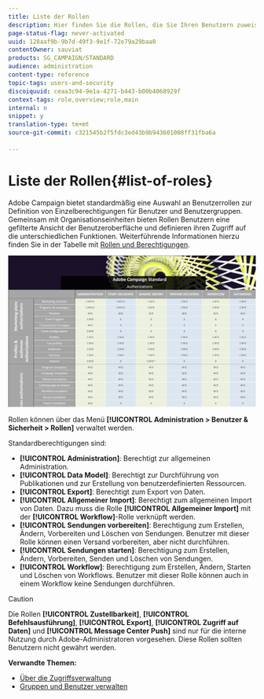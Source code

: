 ```yaml
---
title: Liste der Rollen
description: Hier finden Sie die Rollen, die Sie Ihren Benutzern zuweisen können.
page-status-flag: never-activated
uuid: 128aaf9b-9b7d-49f3-9e1f-72e79a29baa0
contentOwner: sauviat
products: SG_CAMPAIGN/STANDARD
audience: administration
content-type: reference
topic-tags: users-and-security
discoiquuid: ceaa3c94-9e1a-4271-b443-b00b4068929f
context-tags: role,overview;role,main
internal: n
snippet: y
translation-type: tm+mt
source-git-commit: c321545b2f5fdc3ed43b9b943601008ff31fba6a

---
```



# Liste der Rollen{#list-of-roles}

Adobe Campaign bietet standardmäßig eine Auswahl an Benutzerrollen zur Definition von Einzelberechtigungen für Benutzer und Benutzergruppen. Gemeinsam mit Organisationseinheiten bieten Rollen Benutzern eine gefilterte Ansicht der Benutzeroberfläche und definieren ihren Zugriff auf die unterschiedlichen Funktionen. Weiterführende Informationen hierzu finden Sie in der Tabelle mit [ Rollen und Berechtigungen](/help/administration/using/assets/acs_rights.pdf).

![](assets/user_management_3.png)

Rollen können über das Menü **[!UICONTROL Administration &gt; Benutzer &amp; Sicherheit &gt; Rollen]** verwaltet werden.

Standardberechtigungen sind:

* **[!UICONTROL Administration]**: Berechtigt zur allgemeinen Administration.
* **[!UICONTROL Data Model]**: Berechtigt zur Durchführung von Publikationen und zur Erstellung von benutzerdefinierten Ressourcen.
* **[!UICONTROL Export]**: Berechtigt zum Export von Daten.
* **[!UICONTROL Allgemeiner Import]**: Berechtigt zum allgemeinen Import von Daten. Dazu muss die Rolle **[!UICONTROL Allgemeiner Import]** mit der **[!UICONTROL Workflow]**-Rolle verknüpft werden.
* **[!UICONTROL Sendungen vorbereiten]**: Berechtigung zum Erstellen, Ändern, Vorbereiten und Löschen von Sendungen. Benutzer mit dieser Rolle können einen Versand vorbereiten, aber nicht durchführen.
* **[!UICONTROL Sendungen starten]**: Berechtigung zum Erstellen, Ändern, Vorbereiten, Senden und Löschen von Sendungen.
* **[!UICONTROL Workflow]**: Berechtigung zum Erstellen, Ändern, Starten und Löschen von Workflows. Benutzer mit dieser Rolle können auch in einem Workflow keine Sendungen durchführen.

>[!CAUTION]
>
>Die Rollen **[!UICONTROL Zustellbarkeit]**, **[!UICONTROL Befehlsausführung]**, **[!UICONTROL Export]**, **[!UICONTROL Zugriff auf Daten]** und **[!UICONTROL Message Center Push]** sind nur für die interne Nutzung durch Adobe-Administratoren vorgesehen. Diese Rollen sollten Benutzern nicht gewährt werden.

**Verwandte Themen:**

* [Über die Zugriffsverwaltung](../../administration/using/about-access-management.md)
* [Gruppen und Benutzer verwalten](../../administration/using/managing-groups-and-users.md)

